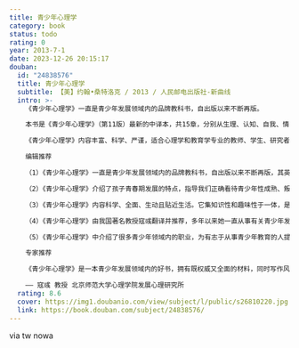 ```yaml
---
title: 青少年心理学
category: book
status: todo
rating: 0
year: 2013-7-1
date: 2023-12-26 20:15:17
douban:
  id: "24838576"
  title: 青少年心理学
  subtitle: 【美】约翰•桑特洛克 / 2013 / 人民邮电出版社-新曲线
  intro: >-
    《青少年心理学》一直是青少年发展领域内的品牌教科书，自出版以来不断再版。

    本书是《青少年心理学》（第11版）最新的中译本，共15章，分别从生理、认知、自我、情感、人格、性别、性、道德、价值观、健康等重要方面系统地介绍了青少年这一群体的发展特点。凸显了青少年发展过程中的优势特点，指出了影响青少年发展的社会环境因素，以及发展过程中易出现的问题。并就问题提出了相应的对策，具有很强的实践价值。

    《青少年心理学》内容丰富、科学、严谨，适合心理学和教育学专业的教师、学生、研究者以及关注青少年成长的家长阅读。

    编辑推荐

    （1）《青少年心理学》一直是青少年发展领域内的品牌教科书，自出版以来不断再版，其英文版已更新至第14版，深受广大读者欢迎。

    （2）《青少年心理学》介绍了孩子青春期发展的特点，指导我们正确看待青少年性成熟、叛逆、情绪风暴等问题，具有非常强的实践意义。

    （3）《青少年心理学》内容科学、全面、生动且贴近生活。它集知识性和趣味性于一体，是每个关注青少年健康发展的人必备的优秀读物。

    （4）《青少年心理学》由我国著名教授寇彧翻译并推荐，多年以来她一直从事有关青少年发展的研究，对该领域有深刻的认识，确保了本书的科学价值和翻译质量。

    （5）《青少年心理学》中介绍了很多青少年领域内的职业，为有志于从事青少年教育的人提供了从业参考。

    专家推荐

    《青少年心理学》是一本青少年发展领域内的好书，拥有既权威又全面的材料，同时写作风趣诙谐。这本书长期被用作美国各高校的发展心理学教材。阅读这本书的过程，可以说是一种享受，它引人入胜地帮助青少年一层层地揭开自己的神秘面纱，去洞察自己的内心世界；它也娓娓道来地引导着家长和教师去回顾自己的成长，理解自己儿女或学生的种种令人费解的行为；它更是循循善诱地帮助学生去学习研究个体成长的过程，特别是青少年的成长过程。

    —— 寇彧 教授 北京师范大学心理学院发展心理研究所
  rating: 8.6
  cover: https://img1.doubanio.com/view/subject/l/public/s26810220.jpg
  link: https://book.douban.com/subject/24838576/
---
```


via tw nowa 